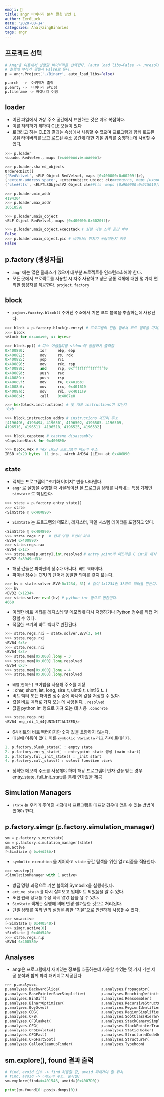 ```yaml
---
emoji: 🤬
title: angr 바이너리 분석 활용 방안 1
author: Zer0Luck
date: '2020-08-14'
categories: AnalyzingBinaries
tags: angr
---
```


## 프로젝트 선택

```python
# Angr을 이용해서 실행할 바이너리를 선택한다. (auto_load_libs=False -> unresolved)
# 실행에 부하가 걸릴시 False로 둔다.
p = angr.Project('./Binary', auto_load_libs=False)

p.arch  ->  아키텍처 출력
p.enrty ->  바이너리 진입점 
p.filename -> 바이너리 이름

```

## loader

- 이진 파일에서 가상 주소 공간에서 표현하는 것은 매우 복잡하다.
- 이를 처리하기 위하여 CLE 모듈이 있다.
- 로더라고 하는 CLE의 결과는 속성에서 사용할 수 있으며  프로그램과 함께 로드된 공유 라이버리를 보고 로드된 주소 공간에 대한 기본 쿼리를 숭행하는데 사용할 수 있다.

```python
>>> p.loader
<Loaded RedVelvet, maps [0x400000:0xa08000]>

>>> p.loader.shared_objects
OrderedDict([
('RedVelvet', <ELF Object RedVelvet, maps [0x400000:0x60209f]>),
('extern-address space', <ExternObject Object cle##externs, maps [0x800000:0x808000]>),
('cle##tls', <ELFTLSObjectV2 Object cle##tls, maps [0x900000:0x915010]>)])

>>> p.loader.min_addr
4194304
>>> p.loader.max_addr
10518528

>>> p.loader.main_object
<ELF Object RedVelvet, maps [0x400000:0x60209f]>

>>> p.loader.main_object.execstack # 실행 가능 스택 공간 여부
False
>>> p.loader.main_object.pic # 바이너리 위치가 독립적인지 여부
False

```

## p.factory (생성자들)

- `angr` 에는 많은 클래스가 있으며 대부분 프로젝트를 인스턴스화해야 한다.
- 모든 곳에서 프로젝트를 사용할 시 자주 사용하고 싶은 공통 객체에 대한 몇 가지 편리한 생성자를 제공한다. `project.factory`

## block

- `poject.facotry.block()` 주어진 주소에서 기본 코드 블록을 추출하는데 사용된다.

```python
>>> block = p.factory.block(p.entry) # 프로그램의 진입 점에서 코드 블록을 가져온다.
>>> block
<Block for 0x400890, 41 bytes>

>>> block.pp() # 디스 어셈블리를 stdout에 깔끔하게 출력함
0x400890:       xor     ebp, ebp
0x400892:       mov     r9, rdx
0x400895:       pop     rsi
0x400896:       mov     rdx, rsp
0x400899:       and     rsp, 0xfffffffffffffff0
0x40089d:       push    rax
0x40089e:       push    rsp
0x40089f:       mov     r8, 0x4016b0
0x4008a6:       mov     rcx, 0x401640
0x4008ad:       mov     rdi, 0x4011a9
0x4008b4:       call    0x4007e0

>>> hex(block.instructions) # 몇 개의 instructions이 있는지
'0xb'

>>> block.instruction_addrs # instructions 메모리 주소
[4196496, 4196498, 4196501, 4196502, 4196505, 4196509,
4196510, 4196511, 4196518, 4196525, 4196532]

>>> block.capstone # castone disassembly
<CapstoneBlock for 0x400890>

>>> block.vex # vex IRSB 프로그램의 메모리 주소
IRSB <0x29 bytes, 11 ins., <Arch AMD64 (LE)>> at 0x400890

```

## state

- 객체는 프로그램의 "초기화 이미지" 만을 나타낸다.
- `angr` 로 실행을 수행할 때 시뮬레이션 된 프로그램 상태를 나타내는 특정 개체인 `SimState` 로 작업한다.

```python
>>> state = p.factory.entry_state()
>>> state
<SimState @ 0x400890>
```

- `SimState` 는 프로그램의 메모리, 레지스터, 파일 시스템 데이터를 포함하고 있다.

```python
<SimState @ 0x400890>
>>> state.regs.rip  # 현재 명령 포인터 위치
<BV64 0x400890>
>>> state.regs.rax
<BV64 0x1c>
>>> state.mem[p.entry].int.resolved # entry point의 메모리를 C int로 해석
<BV32 0x8949ed31>
```

- 해당 값들은 파이썬의 정수가 아니다. `비트 벡터`이다.
- 파이썬 정수는 CPU의 단어와 동일한 의미를 갖지 않는다.

```python
>>> bv = state.solver.BVV(0x1234, 32) # 값이 0x1234인 32비트 벡터를 만든다.
>>> bv
<BV32 0x1234>
>>> state.solver.eval(bv) # python int 형으로 변환한다.
4660
```

- 이러한 비트 벡터를 레지스터 및 메모리에 다시 저장하거나 Python 정수를 직접 저장할 수 있다.
- 적절한 크기의 비트 벡터로 변환된다.

```python
>>> state.regs.rsi = state.solver.BVV(3, 64)
>>> state.regs.rsi
<BV64 0x3>
>>> state.regs.rsi
<BV64 0x3>
>>> state.mem[0x1000].long = 3
>>> state.mem[0x1000].long.resolved
<BV64 0x3>
>>> state.mem[0x1000].long = 4
>>> state.mem[0x1000].long.resolved
```

- `배열[인덱스]` 표기법을 사용해 주소를 지정
- <type> : char, short, int, long, size_t, uint8_t, uint16_t...)
- 비트 벡터 또는 파이썬 정수 중에 하나에 값을 저장할 수 있다.
- 값을 비트 벡터로 가져 오는 데 사용된다. `.resolved`
- 값을 python int 형으로 가져 오는 데 사용 `.concrete`

```python
>>> state.regs.rdi
<BV64 reg_rdi_1_64{UNINITIALIZED}>
```

- 64 비트의 비트 벡터이지만 숫자 값을 포함하지 않는다.
- 대신에 이름이 있다. 이를 `symbolic Variable` 라고 하며 토대이다.

```python
1. p.factory.blank_state() : empty state
2. p.factory.entry_state() : entrypoint state 생성 (main start)
3. p.factory.full_init_state() : _init start
4. p.factory.call_state() : select function start
```

- 정확한 메모리 주소를 사용해야 하며 해당 프로그램이 인자 값을 받는 경우 entry_state,
full_init_state를 통해 인자값을 제공

## Simulation Managers

- `state` 는 우리가 주어진 시점에서 프로그램을 대표할 경우에 얻을 수 있는 방법이 있어야  한다.

## p.factory.simgr (p.factory.simulation_manager)

```python
sm = p.factory.simgr(state)
sm = p.factory.simulation_manager(state)
sm.active
[<SimState @ 0x400580>]
```

- `symbolic execution` 을 제어하고 `state` 공간 탐색을 위한 알고리즘을 적용한다.

```python
>>> sm.step()
<SimulationManager with 1 active>
```

- 방금 명령 과정으로 기본 블록의 Symbolix을 실행하였다.
- `active stash` 를 다시 살펴보고 업데이트 되었음을 알 수 있다.
- 또한 원래 상태를 수정 하지 않았 음을 알 수 있다.
- `SimState` 객체는 실행에 의해 변경 불가능한 것으로 처리된다.
- 단일 상태를 여러 번의 실행을 위한 "기본"으로 안전하게 사용할 수 있다.

```python
>>> sm.active
[<SimState @ 0x400540>]
>>> simgr.active[0]
<SimState @ 0x400540>
>>> state.regs.rip
<BV64 0x400580>
```

## Analyses

- angr은 프로그램에서 재미있는 정보를 추출하는데 사용할 수있는 몇 가지 기본 제공 분석과 함께 미리 패키지로 제공된다.

```python
>>> p.analyses.
p.analyses.BackwardSlice(                   p.analyses.Propagator(
p.analyses.BasePointerSaveSimplifier(       p.analyses.ReachingDefinitions(
p.analyses.BinDiff(                         p.analyses.Reassembler(
p.analyses.BinaryOptimizer(                 p.analyses.RecursiveStructurer(
p.analyses.BoyScout(                        p.analyses.RegionIdentifier(
p.analyses.CDG(                             p.analyses.RegionSimplifier(
p.analyses.CFB(                             p.analyses.SootClassHierarchy(
p.analyses.CFBlanket(                       p.analyses.StackCanarySimplifier(
p.analyses.CFG(                             p.analyses.StackPointerTracker(
p.analyses.CFGEmulated(                     p.analyses.StaticHooker(
p.analyses.CFGFast(                         p.analyses.StructuredCodeGenerator(
p.analyses.CFGFastSoot(                     p.analyses.Structurer(
p.analyses.CalleeCleanupFinder(             p.analyses.Typehoon(
```

## sm.explore(), found 결과 출력

```python
# find, avoid 인수 -> find 허용할 값, avoid 피해가야 할 위치
# find, avoid -> (메모리 주소, 문자열)
sm.explore(find=0x401546, avoid=(0x4007D0))

print(sm.found[0].posix.dumps(0))
```

```toc
```